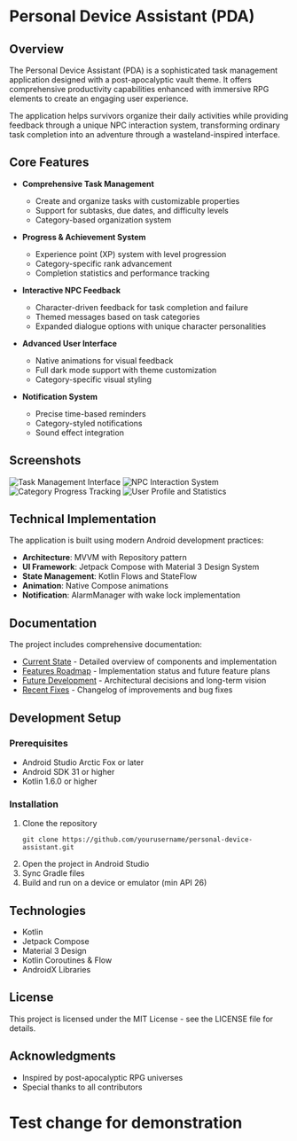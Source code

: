# Personal Device Assistant (PDA)

## Overview

The Personal Device Assistant (PDA) is a sophisticated task management application designed with a post-apocalyptic vault theme. It offers comprehensive productivity capabilities enhanced with immersive RPG elements to create an engaging user experience.

The application helps survivors organize their daily activities while providing feedback through a unique NPC interaction system, transforming ordinary task completion into an adventure through a wasteland-inspired interface.

## Core Features

- **Comprehensive Task Management**
  - Create and organize tasks with customizable properties
  - Support for subtasks, due dates, and difficulty levels
  - Category-based organization system
  
- **Progress & Achievement System**
  - Experience point (XP) system with level progression
  - Category-specific rank advancement
  - Completion statistics and performance tracking
  
- **Interactive NPC Feedback**
  - Character-driven feedback for task completion and failure
  - Themed messages based on task categories
  - Expanded dialogue options with unique character personalities
  
- **Advanced User Interface**
  - Native animations for visual feedback
  - Full dark mode support with theme customization
  - Category-specific visual styling
  
- **Notification System**
  - Precise time-based reminders
  - Category-styled notifications
  - Sound effect integration

## Screenshots

![Task Management Interface](https://github.com/user-attachments/assets/042c97f3-04b8-486d-a5cd-587e35c9dbeb)
![NPC Interaction System](https://github.com/user-attachments/assets/ec4317f0-b718-4f12-b970-aa40f9e47f16)
![Category Progress Tracking](https://github.com/user-attachments/assets/d89a337d-52be-4e9b-a1c5-c256e69b9f2d)
![User Profile and Statistics](https://github.com/user-attachments/assets/10de3bb8-2fc0-4397-811b-084912d5d224)

## Technical Implementation

The application is built using modern Android development practices:

- **Architecture**: MVVM with Repository pattern
- **UI Framework**: Jetpack Compose with Material 3 Design System
- **State Management**: Kotlin Flows and StateFlow
- **Animation**: Native Compose animations
- **Notification**: AlarmManager with wake lock implementation

## Documentation

The project includes comprehensive documentation:

- [Current State](./CURRENT_STATE.md) - Detailed overview of components and implementation
- [Features Roadmap](./FEATURES.md) - Implementation status and future feature plans
- [Future Development](./FUTURE.md) - Architectural decisions and long-term vision
- [Recent Fixes](./RECENT_FIXES.md) - Changelog of improvements and bug fixes

## Development Setup

### Prerequisites
- Android Studio Arctic Fox or later
- Android SDK 31 or higher
- Kotlin 1.6.0 or higher

### Installation
1. Clone the repository
   ```
   git clone https://github.com/yourusername/personal-device-assistant.git
   ```
2. Open the project in Android Studio
3. Sync Gradle files
4. Build and run on a device or emulator (min API 26)

## Technologies

- Kotlin
- Jetpack Compose
- Material 3 Design
- Kotlin Coroutines & Flow
- AndroidX Libraries

## License

This project is licensed under the MIT License - see the LICENSE file for details.

## Acknowledgments

- Inspired by post-apocalyptic RPG universes
- Special thanks to all contributors

# Test change for demonstration

